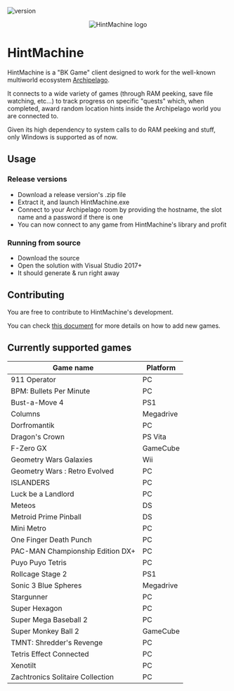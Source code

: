 ![version](https://img.shields.io/badge/Version-1.1.0-blue)

<p align="center">
  <img src="https://github.com/CalDrac/hintMachine/blob/master/HintMachine/Assets/logo_small.png?raw=true" alt="HintMachine logo"/>
</p>

# HintMachine

HintMachine is a "BK Game" client designed to work for the well-known multiworld ecosystem [Archipelago](https://github.com/ArchipelagoMW/Archipelago).

It connects to a wide variety of games (through RAM peeking, save file watching, etc...) to track progress on specific "quests" which, when completed, award random location hints inside the Archipelago world you are connected to.

Given its high dependency to system calls to do RAM peeking and stuff, only Windows is supported as of now.

## Usage

### Release versions 

- Download a release version's .zip file
- Extract it, and launch HintMachine.exe
- Connect to your Archipelago room by providing the hostname, the slot name and a password if there is one
- You can now connect to any game from HintMachine's library and profit

### Running from source 

- Download the source 
- Open the solution with Visual Studio 2017+
- It should generate & run right away


## Contributing

You are free to contribute to HintMachine's development.

You can check [this document](https://github.com/CalDrac/hintMachine/blob/dev/adding_games.md) for more details on how to add new games.


## Currently supported games

| Game name                        | Platform  |
|----------------------------------|-----------|
| 911 Operator                     | PC        |
| BPM: Bullets Per Minute          | PC        |
| Bust-a-Move 4                    | PS1       |
| Columns                          | Megadrive |
| Dorfromantik                     | PC        |
| Dragon's Crown                   | PS Vita   |
| F-Zero GX                        | GameCube  |
| Geometry Wars Galaxies           | Wii       |
| Geometry Wars : Retro Evolved    | PC        |
| ISLANDERS                        | PC        |
| Luck be a Landlord               | PC        |
| Meteos                           | DS        |
| Metroid Prime Pinball            | DS        |
| Mini Metro                       | PC        |
| One Finger Death Punch           | PC        |
| PAC-MAN Championship Edition DX+ | PC        |
| Puyo Puyo Tetris                 | PC        |
| Rollcage Stage 2                 | PS1       |
| Sonic 3 Blue Spheres             | Megadrive |
| Stargunner                       | PC        |
| Super Hexagon                    | PC        |
| Super Mega Baseball 2            | PC        |
| Super Monkey Ball 2              | GameCube  |
| TMNT: Shredder's Revenge         | PC        |
| Tetris Effect Connected          | PC        |
| Xenotilt                         | PC        |
| Zachtronics Solitaire Collection | PC        |
